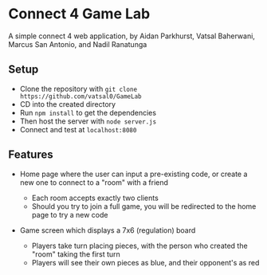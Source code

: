 # Connect 4 Game Lab

A simple connect 4 web application, by Aidan Parkhurst, Vatsal Baherwani, Marcus San Antonio, and Nadil Ranatunga

## Setup

- Clone the repository with `git clone https://github.com/vatsal0/GameLab`
- CD into the created directory
- Run `npm install` to get the dependencies
- Then host the server with `node server.js`
- Connect and test at `localhost:8080`

## Features

- Home page where the user can input a pre-existing code, or create a new one to connect to a "room" with a friend
  - Each room accepts exactly two clients
  - Should you try to join a full game, you will be redirected to the home page to try a new code

- Game screen which displays a 7x6 (regulation) board
  - Players take turn placing pieces, with the person who created the "room" taking the first turn
  - Players will see their own pieces as blue, and their opponent's as red
